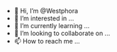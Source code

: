 - 👋 Hi, I’m @Westphora
- 👀 I’m interested in ...
- 🌱 I’m currently learning ...
- 💞️ I’m looking to collaborate on ...
- 📫 How to reach me ...

<!---
Westphora/Westphora is a ✨ special ✨ repository because its `README.md` (this file) appears on your GitHub profile.
You can click the Preview link to take a look at your changes.
--->
